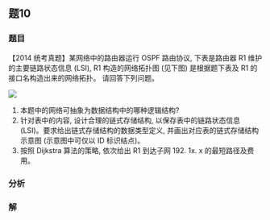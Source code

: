 ## 题10
### 题目
【2014 统考真题】某网络中的路由器运行 OSPF 路由协议, 下表是路由器 R1 维护的主要链路状态信息 (LSI), R1 构造的网络拓扑图 (见下图) 是根据题下表及 R1 的接口名构造出来的网络拓扑。 请回答下列问题。

![](https://img.hwenyi.live/202410101534148.webp)

1. 本题中的网络可抽象为数据结构中的哪种逻辑结构?
2. 针对表中的内容, 设计合理的链式存储结构, 以保存表中的链路状态信息 (LSI)。要求给出链式存储结构的数据类型定义, 并画出对应表的链式存储结构示意图 (示意图中可仅以 ID 标识结点)。
3. 按照 Dijkstra 算法的策略, 依次给出 R1 到达子网 192. 1x. x 的最短路径及费用。
### 分析

### 解